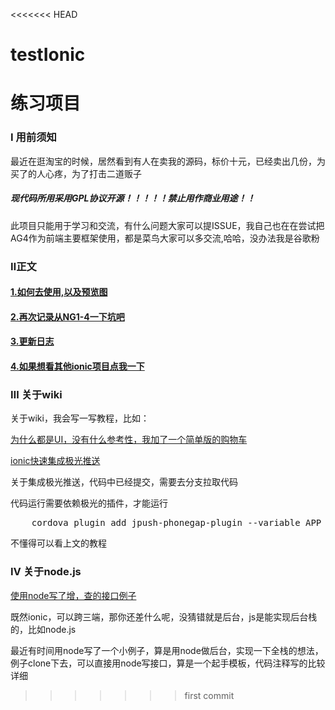 <<<<<<< HEAD
# testIonic
练习项目
=======
### Ⅰ 用前须知

最近在逛淘宝的时候，居然看到有人在卖我的源码，标价十元，已经卖出几份，为买了的人心疼，为了打击二道贩子

##### 现代码所用采用GPL协议开源！！！！！禁止用作商业用途！！

此项目只能用于学习和交流，有什么问题大家可以提ISSUE，我自己也在在尝试把AG4作为前端主要框架使用，都是菜鸟大家可以多交流,哈哈，没办法我是谷歌粉


### Ⅱ正文

#### [1.如何去使用,以及预览图](https://github.com/dicallc/ionic3_angular4_JD/wiki/%E5%A6%82%E6%9E%9C%E4%BD%BF%E7%94%A8demo)
#### [2.再次记录从NG1-4一下坑吧 ](https://github.com/dicallc/ionic3_angular4_JD/wiki/%E5%86%8D%E6%AC%A1%E8%AE%B0%E5%BD%95%E4%BB%8ENG1-4%E4%B8%80%E4%B8%8B%E5%9D%91%E5%90%A7)
#### [3.更新日志](https://github.com/dicallc/ionic3_angular4_JD/wiki/3.%E6%9B%B4%E6%96%B0%E6%97%A5%E5%BF%97%EF%BC%9A) ###

####  <a href="http://varietyshop.cn/technologystack/" target="_blank">4.如果想看其他ionic项目点我一下</a>







### Ⅲ 关于wiki

关于wiki，我会写一写教程，比如：

[为什么都是UI，没有什么参考性，我加了一个简单版的购物车](https://github.com/dicallc/ionic3_angular4_JD/wiki/%E4%B8%BA%E4%BB%80%E4%B9%88%E9%83%BD%E6%98%AFUI%EF%BC%8C%E6%B2%A1%E6%9C%89%E4%BB%80%E4%B9%88%E5%8F%82%E8%80%83%E6%80%A7%EF%BC%8C%E6%88%91%E5%8A%A0%E4%BA%86%E4%B8%80%E4%B8%AA%E7%AE%80%E5%8D%95%E7%89%88%E7%9A%84%E8%B4%AD%E7%89%A9%E8%BD%A6)


[ionic快速集成极光推送](https://github.com/dicallc/ionic3_angular4_JD/wiki/ionic%E5%BF%AB%E9%80%9F%E9%9B%86%E6%88%90%E6%9E%81%E5%85%89%E6%8E%A8%E9%80%81)

关于集成极光推送，代码中已经提交，需要去分支拉取代码

代码运行需要依赖极光的插件，才能运行
<pre>
    cordova plugin add jpush-phonegap-plugin --variable APP_KEY=your_jpush_appkey
</pre>

不懂得可以看上文的教程

### Ⅳ 关于node.js

[使用node写了增，查的接口例子](https://github.com/dicallc/study_node_I)

既然ionic，可以跨三端，那你还差什么呢，没猜错就是后台，js是能实现后台栈的，比如node.js

最近有时间用node写了一个小例子，算是用node做后台，实现一下全栈的想法，例子clone下去，可以直接用node写接口，算是一个起手模板，代码注释写的比较详细

>>>>>>> first commit
